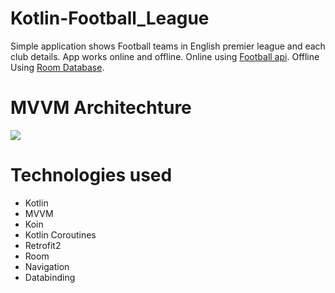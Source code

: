 # Kotlin-Football_League
Simple application shows Football teams in English premier league and each club details.
App works online and offline.
Online  using [Football api](https://www.football-data.org/).
Offline Using [Room Database](https://developer.android.com/training/data-storage/room).
# MVVM Architechture
![](https://developer.android.com/topic/libraries/architecture/images/final-architecture.png)
# Technologies used

*    Kotlin
*    MVVM
*    Koin
*    Kotlin Coroutines
*    Retrofit2
*    Room
*    Navigation
*    Databinding
   
   
